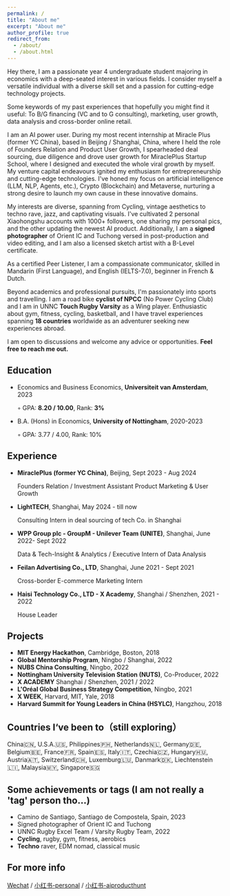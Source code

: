 ```yaml
---
permalink: /
title: "About me"
excerpt: "About me"
author_profile: true
redirect_from: 
  - /about/
  - /about.html
---
```


Hey there, I am a passionate year 4 undergraduate student majoring in economics with a deep-seated interest in various fields. I consider myself a versatile individual with a diverse skill set and a passion for cutting-edge technology projects. 

Some keywords of my past experiences that hopefully you might find it useful: To B/G financing (VC and to G consulting), marketing, user growth, data analysis and cross-border online retail.

I am an AI power user. During my most recent internship at Miracle Plus (former YC China), based in Beijing / Shanghai, China, where I held the role of Founders Relation and Product User Growth, I spearheaded deal sourcing, due diligence and drove user growth for MiraclePlus Startup School, where I designed and executed the whole viral growth by myself. My venture capital endeavours ignited my enthusiasm for entrepreneurship and cutting-edge technologies. I've honed my focus on artificial intelligence (LLM, NLP, Agents, etc.), Crypto (Blockchain) and Metaverse, nurturing a strong desire to launch my own cause in these innovative domains.

My interests are diverse, spanning from Cycling, vintage aesthetics to techno rave, jazz, and captivating visuals. I've cultivated 2 personal Xiaohongshu accounts with 1000+ followers, one sharing my personal pics, and the other updating the newest AI product. Additionally, I am a **signed photographer** of Orient IC and Tuchong versed in post-production and video editing, and I am also a licensed sketch artist with a B-Level certificate.

As a certified Peer Listener, I am a compassionate communicator, skilled in Mandarin (First Language), and English (IELTS-7.0), beginner in French & Dutch.

Beyond academics and professional pursuits, I'm passionately into sports and travelling. I am a road bike **cyclist of NPCC** (No Power Cycling Club) and I am in UNNC **Touch Rugby Varsity** as a Wing player. Enthusiastic about gym, fitness, cycling, basketball, and I have travel experiences spanning **18 countries** worldwide as an adventurer seeking new experiences abroad.

I am open to discussions and welcome any advice or opportunities. **Feel free to reach me out.**


Education
------
* Economics and Business Economics, **Universiteit van Amsterdam**, 2023

  &#9702; GPA: **8.20 / 10.00**, Rank: **3%**

* B.A. (Hons) in Economics, **University of Nottingham**, 2020-2023

  &#9702; GPA: 3.77 / 4.00, Rank: 10%


Experience
------
* **MiraclePlus (former YC China)**, Beijing, Sept 2023 - Aug 2024

  Founders Relation / Investment Assistant
  Product Marketing & User Growth
  
* **LightTECH**, Shanghai, May 2024 - till now

  Consulting Intern in deal sourcing of tech Co. in Shanghai

* **WPP Group plc - GroupM - Unilever Team (UNITE)**, Shanghai, June 2022- Sept 2022

  Data & Tech-Insight & Analytics / Executive Intern of Data Analysis

* **Feilan Advertising Co., LTD**, Shanghai, June 2021 - Sept 2021

  Cross-border E-commerce Marketing Intern

* **Haisi Technology Co., LTD - X Academy**, Shanghai / Shenzhen, 2021 - 2022

  House Leader


Projects
------
* **MIT Energy Hackathon**, Cambridge, Boston, 2018
* **Global Mentorship Program**, Ningbo / Shanghai, 2022
* **NUBS China Consulting**, Ningbo, 2022
* **Nottingham University Television Station (NUTS)**, Co-Producer, 2022
* **X ACADEMY** Shanghai / Shenzhen, 2021 / 2022
* **L'Oréal Global Business Strategy Competition**, Ningbo, 2021
* **X WEEK**, Harvard, MIT, Yale, 2018
* **Harvard Summit for Young Leaders in China (HSYLC)**, Hangzhou, 2018


Countries I‘ve been to（still exploring）
------
China🇨🇳, U.S.A.🇺🇸, Philippines🇵🇭, Netherlands🇳🇱, Germany🇩🇪, Belgium🇧🇪, France🇫🇷, Spain🇪🇸, Italy🇮🇹, Czechia🇨🇿, Hungary🇭🇺, Austria🇦🇹, Switzerland🇨🇭, Luxemburg🇱🇺, Danmark🇩🇰, Liechtenstein🇱🇮, Malaysia🇲🇾, Singapore🇸🇬


Some achievements or tags (I am not really a 'tag' person tho...)
------
* Camino de Santiago, Santiago de Compostela, Spain, 2023
* Signed photographer of Orient IC and Tuchong
* UNNC Rugby Excel Team / Varsity Rugby Team, 2022
* **Cycling**, rugby, gym, fitness, aerobics
* **Techno** raver, EDM nomad, classical music


For more info
------
[Wechat](https://sydrick-wu.github.io/images/WechatQR.JPG) / [小红书-personal](https://www.xiaohongshu.com/user/profile/5f9c79860000000001009d96?xhsshare=CopyLink&appuid=5f9c79860000000001009d96&apptime=1707038767) / [小红书-aiproducthunt](https://www.xiaohongshu.com/user/profile/5f6c4ec70000000001003a8c?xhsshare=CopyLink&appuid=5f9c79860000000001009d96&apptime=1723087523&share_id=60db565e63924ca694c9e757b6a8aa30)
